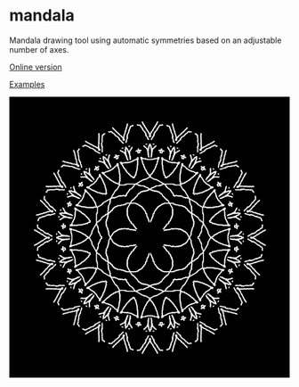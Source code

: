 # mandala

Mandala drawing tool using automatic symmetries based on an adjustable number of axes.

[Online version](https://fheyen.github.io/mandala/)

[Examples](./examples/README.md)

![](./examples/mandala1.png)
